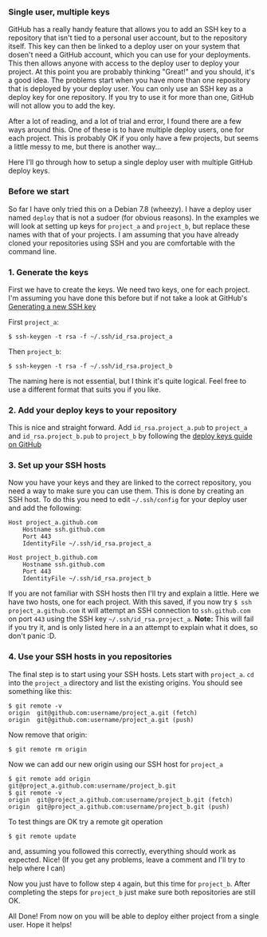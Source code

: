 ### Single user, multiple keys
GitHub has a really handy feature that allows you to add an SSH key to a repository that isn't tied to a 
personal user account, but to the repository itself. This key can then be linked to a deploy user on your system
that dosen't need a GitHub account, which you can use for your deployments. This then allows anyone with access to the deploy user to 
deploy your project. At this point you are probably thinking "Great!" and you should, it's a good idea. The 
problems start when you have more than one repository that is deployed by your deploy user. You can only use
an SSH key as a deploy key for one repository. If you try to use it for more than one, GitHub will not allow 
you to add the key.    

After a lot of reading, and a lot of trial and error, I found there are a few ways around this. One of these is
to have multiple deploy users, one for each project. This is probably OK if you only have a few projects,
but seems a little messy to me, but there is another way...   

Here I'll go through how to setup a single deploy user with multiple GitHub deploy keys.   
 
### Before we start
So far I have only tried this on a Debian 7.8 (wheezy). I have a deploy user named `deploy` that is not a
sudoer (for obvious reasons). In the examples we will look at setting up keys for `project_a` and `project_b`,
but replace these names with that of your projects. I am assuming that you have already cloned your repositories
using SSH and you are comfortable with the command line.

### 1. Generate the keys
First we have to create the keys. We need two keys, one for each project. I'm assuming you have done this
before but if not take a look at GitHub's [Generating a new SSH key](https://help.github.com/articles/generating-a-new-ssh-key/)

First `project_a`:
 
    $ ssh-keygen -t rsa -f ~/.ssh/id_rsa.project_a

Then `project_b`:

    $ ssh-keygen -t rsa -f ~/.ssh/id_rsa.project_b


The naming here is not essential, but I think it's quite logical. Feel free to use a different format that 
suits you if you like.

### 2. Add your deploy keys to your repository
This is nice and straight forward. Add `id_rsa.project_a.pub` to `project_a` and `id_rsa.project_b.pub` to `project_b`
by following the [deploy keys guide on GitHub](https://developer.github.com/guides/managing-deploy-keys/#deploy-keys)

### 3. Set up your SSH hosts
Now you have your keys and they are linked to the correct repository, you need a way to make sure you can use 
them. This is done by creating an SSH host. To do this you need to edit `~/.ssh/config` for your deploy user
and add the following:

    Host project_a.github.com
        Hostname ssh.github.com
        Port 443
        IdentityFile ~/.ssh/id_rsa.project_a

    Host project_b.github.com
        Hostname ssh.github.com
        Port 443
        IdentityFile ~/.ssh/id_rsa.project_b

If you are not familiar with SSH hosts then I'll try and explain a little. Here we have two hosts, one for 
each project. With this saved, if you now try `$ ssh project_a.github.com` it will attempt an SSH connection
to `ssh.github.com` on port `443` using the SSH key `~/.ssh/id_rsa.project_a`. **Note:** This will fail if you 
try it, and is only listed here in a an attempt to explain what it does, so don't panic :D.

### 4. Use your SSH hosts in you repositories
The final step is to start using your SSH hosts. Lets start with `project_a`. `cd` into the `project_a` directory
and list the existing origins. You should see something like this:

    $ git remote -v
    origin  git@github.com:username/project_a.git (fetch)
    origin  git@github.com:username/project_a.git (push)

Now remove that origin:

    $ git remote rm origin

Now we can add our new origin using our SSH host for `project_a`

    $ git remote add origin git@project_a.github.com:username/project_b.git
    $ git remote -v
    origin  git@project_a.github.com:username/project_b.git (fetch)
    origin  git@project_a.github.com:username/project_b.git (push)

To test things are OK try a remote git operation

    $ git remote update

and, assuming you followed this correctly, everything should work as expected. Nice! (If you get any problems, 
leave a comment and I'll try to help where I can)

Now you just have to follow step `4` again, but this time for `project_b`. After completing the steps for 
`project_b` just make sure both repositories are still OK.   
  
All Done! From now on you will be able to deploy either project from a single user. Hope it helps!
